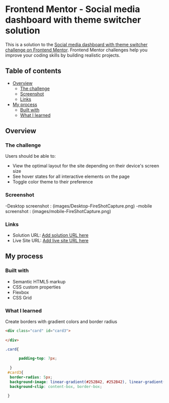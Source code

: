 # Frontend Mentor - Social media dashboard with theme switcher solution

This is a solution to the [Social media dashboard with theme switcher challenge on Frontend Mentor](https://www.frontendmentor.io/challenges/social-media-dashboard-with-theme-switcher-6oY8ozp_H). Frontend Mentor challenges help you improve your coding skills by building realistic projects. 

## Table of contents

- [Overview](#overview)
  - [The challenge](#the-challenge)
  - [Screenshot](#screenshot)
  - [Links](#links)
- [My process](#my-process)
  - [Built with](#built-with)
  - [What I learned](#what-i-learned)


## Overview

### The challenge

Users should be able to:

- View the optimal layout for the site depending on their device's screen size
- See hover states for all interactive elements on the page
- Toggle color theme to their preference

### Screenshot

-Desktop screenshot : (images/Desktop-FireShotCapture.png)
-mobile screenshot : (images/mobile-FireShotCapture.png)





### Links

- Solution URL: [Add solution URL here](https://your-solution-url.com)
- Live Site URL: [Add live site URL here](https://your-live-site-url.com)

## My process

### Built with

- Semantic HTML5 markup
- CSS custom properties
- Flexbox
- CSS Grid



### What I learned

Create borders with gradient colors and border radius

```html
<div class="card" id="card3">
       
</div>
```
```css
.card{
    
      padding-top: 7px;
     
  }
 #card3{
  border-radius: 5px;
  background-image: linear-gradient(#252B42, #252B42), linear-gradient(250deg , #DF4896 0%, #EE877E 50.91%, #FDC366 100%);
  background-clip: content-box, border-box;
  
 }
```



